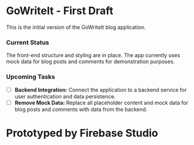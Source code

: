 # GoWriteIt - First Draft

This is the initial version of the GoWriteIt blog application.

### Current Status

The front-end structure and styling are in place. The app currently uses mock data for blog posts and comments for demonstration purposes.

### Upcoming Tasks

- [ ] **Backend Integration:** Connect the application to a backend service for user authentication and data persistence.
- [ ] **Remove Mock Data:** Replace all placeholder content and mock data for blog posts and comments with data from the backend.

# Prototyped by Firebase Studio
